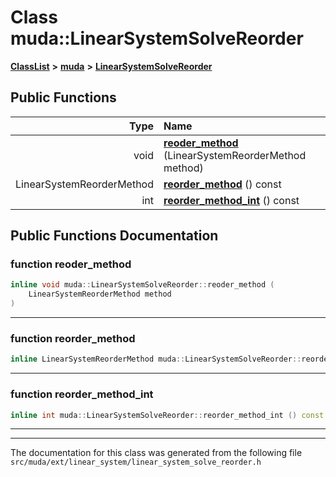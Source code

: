 

# Class muda::LinearSystemSolveReorder



[**ClassList**](annotated.md) **>** [**muda**](namespacemuda.md) **>** [**LinearSystemSolveReorder**](classmuda_1_1_linear_system_solve_reorder.md)










































## Public Functions

| Type | Name |
| ---: | :--- |
|  void | [**reoder\_method**](#function-reoder_method) (LinearSystemReorderMethod method) <br> |
|  LinearSystemReorderMethod | [**reorder\_method**](#function-reorder_method) () const<br> |
|  int | [**reorder\_method\_int**](#function-reorder_method_int) () const<br> |




























## Public Functions Documentation




### function reoder\_method 

```C++
inline void muda::LinearSystemSolveReorder::reoder_method (
    LinearSystemReorderMethod method
) 
```




<hr>



### function reorder\_method 

```C++
inline LinearSystemReorderMethod muda::LinearSystemSolveReorder::reorder_method () const
```




<hr>



### function reorder\_method\_int 

```C++
inline int muda::LinearSystemSolveReorder::reorder_method_int () const
```




<hr>

------------------------------
The documentation for this class was generated from the following file `src/muda/ext/linear_system/linear_system_solve_reorder.h`

